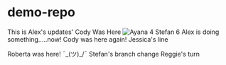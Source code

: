 # demo-repo
This is Alex's updates'
Cody Was Here
![Ayana](https://tenor.com/bGAek.gif)
4 Stefan
6 Alex is doing something.....now!
Cody was here again!
Jessica's line

Roberta was here!
¯\_(ツ)_/¯
Stefan's branch change
Reggie's turn
